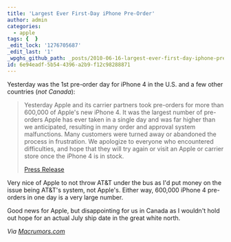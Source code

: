 ```yaml
---
title: 'Largest Ever First-Day iPhone Pre-Order'
author: admin
categories:
  - apple
tags: {  }
_edit_lock: '1276705687'
_edit_last: '1'
_wpghs_github_path: _posts/2010-06-16-largest-ever-first-day-iphone-pre-order.md
id: 6e94eadf-5b54-4396-a2b9-f12c98288871
---
```

<p>Yesterday was the 1st pre-order day for iPhone 4 in the U.S. and a few other countries (<em>not Canada</em>):</p>
<blockquote><p>Yesterday Apple and its carrier partners took pre-orders for more than 600,000 of Apple's new iPhone 4. It was the largest number of pre-orders Apple has ever taken in a single day and was far higher than we anticipated, resulting in many order and approval system malfunctions. Many customers were turned away or abandoned the process in frustration. We apologize to everyone who encountered difficulties, and hope that they will try again or visit an Apple or carrier store once the iPhone 4 is in stock.</p>
<p><a href="http://finance.yahoo.com/news/Statement-by-Apple-on-iPhone-prnews-1232256781.html?x=0&.v=1">Press Release</a></p></blockquote>
<p>Very nice of Apple to not throw AT&T under the bus as I'd put money on the issue being AT&T's system, not Apple's.  Either way, 600,000 iPhone 4 pre-orders in one day is a very large number.</p>
<p>Good news for Apple, but disappointing for us in Canada as I wouldn't hold out hope for an actual July ship date in the great white north.</p>
<p><em>Via <a href="http://www.macrumors.com/2010/06/16/apple-claims-largest-ever-first-day-iphone-pre-orders-of-600000/">Macrumors.com</a></em></p>
